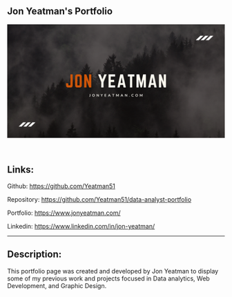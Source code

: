 
## Jon Yeatman's Portfolio

<p align="center"><img src="client/public/images/JonYeatmanPortfolioTimeline.png" alt="Yeatman Header Photo" align="center"></p><br>

## Links:

Github: https://github.com/Yeatman51

Repository: https://github.com/Yeatman51/data-analyst-portfolio

Portfolio: https://www.jonyeatman.com/

Linkedin: https://www.linkedin.com/in/jon-yeatman/

---

## Description:
This portfolio page was created and developed by Jon Yeatman to display some of my previous work and projects focused in Data analytics, Web Development, and Graphic Design.


